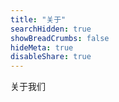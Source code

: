 ```yaml
---
title: "关于"
searchHidden: true
showBreadCrumbs: false
hideMeta: true
disableShare: true
---
```

关于我们